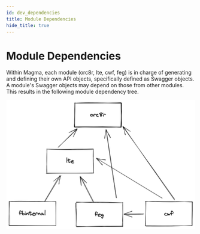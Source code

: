 ```yaml
---
id: dev_dependencies
title: Module Dependencies
hide_title: true
---
```


# Module Dependencies

Within Magma, each module (orc8r, lte, cwf, feg)
is in charge of generating and defining their own API objects, specifically
defined as Swagger objects. A module's Swagger objects may depend on those
from other modules. This results in the following module dependency tree.

![Module Dependencies](../assets/orc8r/gen_construct_dependencies.png)
